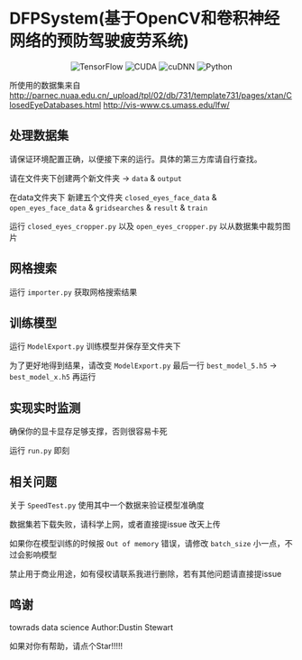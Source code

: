 # DFPSystem(基于OpenCV和卷积神经网络的预防驾驶疲劳系统)

 <div align="center">

![TensorFlow](https://img.shields.io/badge/TensorFlow-2.4.0-green)
![CUDA](https://img.shields.io/badge/CUDA-11.0-green)
![cuDNN](https://img.shields.io/badge/cuDNN-8.0-green)
![Python](https://img.shields.io/badge/Python-3.7.4-green)

</div>


所使用的数据集来自
http://parnec.nuaa.edu.cn/_upload/tpl/02/db/731/template731/pages/xtan/ClosedEyeDatabases.html
http://vis-www.cs.umass.edu/lfw/

## 处理数据集

请保证环境配置正确，以便接下来的运行。具体的第三方库请自行查找。

请在文件夹下创建两个新文件夹 -> `data` & `output`

在data文件夹下 新建五个文件夹 `closed_eyes_face_data` & `open_eyes_face_data` & `gridsearches` & `result` & `train`

运行 `closed_eyes_cropper.py` 以及 `open_eyes_cropper.py` 以从数据集中裁剪图片

## 网格搜索

运行 `importer.py` 获取网格搜索结果

## 训练模型

运行 `ModelExport.py` 训练模型并保存至文件夹下

为了更好地得到结果，请改变 `ModelExport.py` 最后一行 `best_model_5.h5` -> `best_model_x.h5` 再运行

## 实现实时监测

确保你的显卡显存足够支撑，否则很容易卡死

运行 `run.py` 即刻

## 相关问题

关于 `SpeedTest.py` 使用其中一个数据来验证模型准确度

数据集若下载失败，请科学上网，或者直接提issue 改天上传

如果你在模型训练的时候报 `Out of memory` 错误，请修改 `batch_size` 小一点，不过会影响模型

禁止用于商业用途，如有侵权请联系我进行删除，若有其他问题请直接提issue

## 鸣谢

towrads data science Author:Dustin Stewart

如果对你有帮助，请点个Star!!!!!
